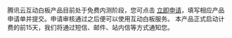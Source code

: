 腾讯云互动白板产品目前处于免费内测阶段，您可点击 [立即申请]()，填写相应产品申请单并提交。申请审核通过之后便可以使用互动白板服务。
本产品正式启动计费的前15天，我们将通过短信、邮件、站内信等方式通知您。
